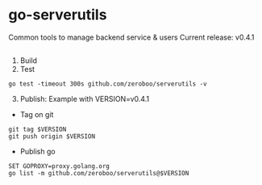 # go-serverutils
Common tools to manage backend service &amp; users
Current release: v0.4.1
## 

1. Build
2. Test

```console
go test -timeout 300s github.com/zeroboo/serverutils -v
```

3. Publish:
Example with VERSION=v0.4.1
  - Tag on git

```console
git tag $VERSION
git push origin $VERSION
```
  - Publish go 
```console
SET GOPROXY=proxy.golang.org 
go list -m github.com/zeroboo/serverutils@$VERSION
```